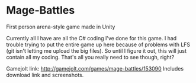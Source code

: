 # Mage-Battles

First person arena-style game made in Unity

Currently all I have are all the C# coding I've done for this game. I had trouble trying to put the entire game up here because of problems with LFS (git isn't letting me upload the big files). So until I figure it out, this will just contain all my coding. That's all you really need to see though, right?

Gamejolt link: http://gamejolt.com/games/mage-battles/153090 Includes download link and screenshots.
